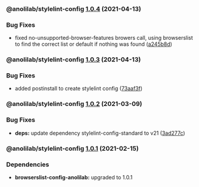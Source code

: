 ### @anolilab/stylelint-config [1.0.4](https://github.com/anolilab/javascript-style-guide/compare/@anolilab/stylelint-config@1.0.3...@anolilab/stylelint-config@1.0.4) (2021-04-13)


### Bug Fixes

* fixed no-unsupported-browser-features browers call, using browserslist to find the correct list or default if nothing was found ([a245b8d](https://github.com/anolilab/javascript-style-guide/commit/a245b8d08ff2e7a579d17e98dcd532c25bc3b74a))

### @anolilab/stylelint-config [1.0.3](https://github.com/anolilab/javascript-style-guide/compare/@anolilab/stylelint-config@1.0.2...@anolilab/stylelint-config@1.0.3) (2021-04-13)


### Bug Fixes

* added postinstall to create stylelint config ([73aaf3f](https://github.com/anolilab/javascript-style-guide/commit/73aaf3f4dc51f16c797c49ccf5922824ad065723))

### @anolilab/stylelint-config [1.0.2](https://github.com/anolilab/javascript-style-guide/compare/@anolilab/stylelint-config@1.0.1...@anolilab/stylelint-config@1.0.2) (2021-03-09)


### Bug Fixes

* **deps:** update dependency stylelint-config-standard to v21 ([3ad277c](https://github.com/anolilab/javascript-style-guide/commit/3ad277c9d12f32ec1e2fdfbcbca2efd78987cfa3))

### @anolilab/stylelint-config [1.0.1](https://github.com/anolilab/javascript-style-guide/compare/@anolilab/stylelint-config@1.0.0...@anolilab/stylelint-config@1.0.1) (2021-02-15)



### Dependencies

* **browserslist-config-anolilab:** upgraded to 1.0.1
